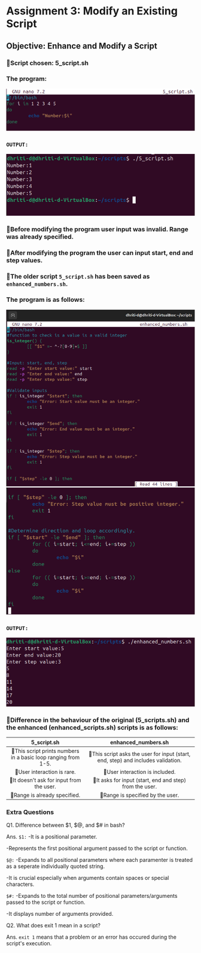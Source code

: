 # Assignment 3: Modify an Existing Script
## Objective: Enhance and Modify a Script
### **📜Script chosen:** 5_script.sh
### The program:

![alt text](image-33.png)

### **```OUTPUT:```**

![alt text](image-35.png)

### 🔸Before modifying the program user input was invalid. Range was already specified.
### 🔸After modifying the program the user can input start, end and step values.
### 🔸The older script ```5_script.sh``` has been saved as ```enhanced_numbers.sh```.
### The program is as follows:

![alt text](image-36.png)
![alt text](image-30.png)

### **```OUTPUT:```**

![alt text](image-37.png)

### 🔸Difference in the behaviour of the original (5_scripts.sh) and the enhanced (enhanced_scripts.sh) scripts is as follows:

| 5_script.sh | enhanced_numbers.sh |
| :-------: | :-------: |
| 🔹This script prints numbers in a basic loop ranging from 1-5. | 🔹This script asks the user for input (start, end, step) and includes validation.|
| 🔹User interaction is rare. | 🔹User interaction is included. |
| 🔹It doesn't ask for input from the user. | 🔹It asks for input (start, end and step) from the user. |
| 🔹Range is already specified. | 🔹Range is specified by the user. |

### **Extra Questions**

Q1. Difference between $1, $@, and $# in bash?

Ans. ```$1:``` -It is a positional parameter. 

-Represents the first positional argument passed to the script or function.

```$@:``` -Expands to all positional parameters where each paramenter is treated as a seperate individually quoted string.

-It is crucial especially when arguments contain spaces or special characters.

```$#:``` -Expands to the total number of positional parameters/arguments passed to the script or function.

-It displays number of arguments provided.

Q2. What does exit 1 mean in a script?

Ans. ```exit 1``` means that a problem or an error has occured during the script's execution.